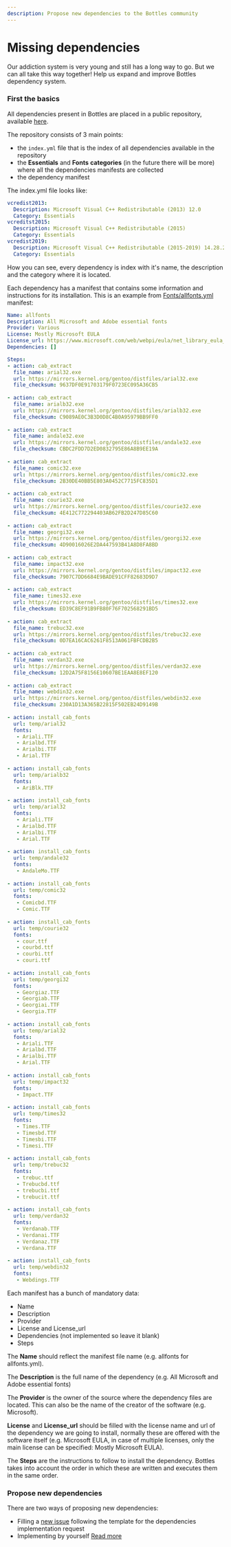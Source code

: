 ```yaml
---
description: Propose new dependencies to the Bottles community
---
```


# Missing dependencies

Our addiction system is very young and still has a long way to go. But we can all take this way together! Help us expand and improve Bottles dependency system.

### First the basics

All dependencies present in Bottles are placed in a public repository, available [here](https://github.com/bottlesdevs/dependencies).

The repository consists of 3 main points:

* the `index.yml` file that is the index of all dependencies available in the repository
* the **Essentials** and **Fonts** **categories** \(in the future there will be more\) where all the dependencies manifests are collected
* the dependency manifest

The index.yml file looks like:

```yaml
vcredist2013:
  Description: Microsoft Visual C++ Redistributable (2013) 12.0
  Category: Essentials
vcreditst2015:
  Description: Microsoft Visual C++ Redistributable (2015)
  Category: Essentials
vcredist2019:
  Description: Microsoft Visual C++ Redistributable (2015-2019) 14.28.29325
  Category: Essentials
```

How you can see, every dependency is index with it's name, the description and the category where it is located.

Each dependency has a manifest that contains some information and instructions for its installation. This is an example from [Fonts/allfonts.yml](https://github.com/bottlesdevs/dependencies/blob/main/Fonts/allfonts.yml) manifest:

```yaml
Name: allfonts
Description: All Microsoft and Adobe essential fonts
Provider: Various
License: Mostly Microsoft EULA
License_url: https://www.microsoft.com/web/webpi/eula/net_library_eula_enu.htm
Dependencies: []

Steps:
- action: cab_extract
  file_name: arial32.exe
  url: https://mirrors.kernel.org/gentoo/distfiles/arial32.exe
  file_checksum: 9637DF0E91703179F0723EC095A36CB5
  
- action: cab_extract
  file_name: arialb32.exe
  url: https://mirrors.kernel.org/gentoo/distfiles/arialb32.exe
  file_checksum: C9089AE0C3B3D0D8C4B0A95979BB9FF0
  
- action: cab_extract
  file_name: andale32.exe
  url: https://mirrors.kernel.org/gentoo/distfiles/andale32.exe
  file_checksum: CBDC2FDD7D2ED0832795E86A8B9EE19A
  
- action: cab_extract
  file_name: comic32.exe
  url: https://mirrors.kernel.org/gentoo/distfiles/comic32.exe
  file_checksum: 2B30DE40BB5E803A0452C7715FC835D1
  
- action: cab_extract
  file_name: courie32.exe
  url: https://mirrors.kernel.org/gentoo/distfiles/courie32.exe
  file_checksum: 4E412C772294403AB62FB2D247D85C60
  
- action: cab_extract
  file_name: georgi32.exe
  url: https://mirrors.kernel.org/gentoo/distfiles/georgi32.exe
  file_checksum: 4D90016026E2DA447593B41A8D8FA8BD
  
- action: cab_extract
  file_name: impact32.exe
  url: https://mirrors.kernel.org/gentoo/distfiles/impact32.exe
  file_checksum: 7907C7DD6684E9BADE91CFF82683D9D7
  
- action: cab_extract
  file_name: times32.exe
  url: https://mirrors.kernel.org/gentoo/distfiles/times32.exe
  file_checksum: ED39C8EF91B9FB80F76F702568291BD5
  
- action: cab_extract
  file_name: trebuc32.exe
  url: https://mirrors.kernel.org/gentoo/distfiles/trebuc32.exe
  file_checksum: 0D7EA16CAC6261F8513A061FBFCDB2B5
  
- action: cab_extract
  file_name: verdan32.exe
  url: https://mirrors.kernel.org/gentoo/distfiles/verdan32.exe
  file_checksum: 12D2A75F8156E10607BE1EAA8E8EF120
  
- action: cab_extract
  file_name: webdin32.exe
  url: https://mirrors.kernel.org/gentoo/distfiles/webdin32.exe
  file_checksum: 230A1D13A365B22815F502EB24D9149B
  
- action: install_cab_fonts
  url: temp/arial32
  fonts: 
   - Ariali.TTF
   - Arialbd.TTF
   - Arialbi.TTF
   - Arial.TTF
  
- action: install_cab_fonts
  url: temp/arialb32
  fonts: 
   - AriBlk.TTF
  
- action: install_cab_fonts
  url: temp/arial32
  fonts: 
   - Ariali.TTF
   - Arialbd.TTF
   - Arialbi.TTF
   - Arial.TTF
  
- action: install_cab_fonts
  url: temp/andale32
  fonts: 
   - AndaleMo.TTF
  
- action: install_cab_fonts
  url: temp/comic32
  fonts: 
   - Comicbd.TTF
   - Comic.TTF
  
- action: install_cab_fonts
  url: temp/courie32
  fonts: 
   - cour.ttf
   - courbd.ttf
   - courbi.ttf
   - couri.ttf
  
- action: install_cab_fonts
  url: temp/georgi32
  fonts: 
   - Georgiaz.TTF
   - Georgiab.TTF
   - Georgiai.TTF
   - Georgia.TTF
  
- action: install_cab_fonts
  url: temp/arial32
  fonts: 
   - Ariali.TTF
   - Arialbd.TTF
   - Arialbi.TTF
   - Arial.TTF
  
- action: install_cab_fonts
  url: temp/impact32
  fonts: 
   - Impact.TTF
  
- action: install_cab_fonts
  url: temp/times32
  fonts: 
   - Times.TTF
   - Timesbd.TTF
   - Timesbi.TTF
   - Timesi.TTF
  
- action: install_cab_fonts
  url: temp/trebuc32
  fonts: 
   - trebuc.ttf
   - Trebucbd.ttf
   - trebucbi.ttf
   - trebucit.ttf
  
- action: install_cab_fonts
  url: temp/verdan32
  fonts: 
   - Verdanab.TTF
   - Verdanai.TTF
   - Verdanaz.TTF
   - Verdana.TTF
  
- action: install_cab_fonts
  url: temp/webdin32
  fonts: 
   - Webdings.TTF
```

Each manifest has a bunch of mandatory data:

* Name 
* Description
* Provider
* License and License\_url
* Dependencies \(not implemented so leave it blank\)
* Steps

The **Name** should reflect the manifest file name \(e.g. allfonts for allfonts.yml\).

The **Description** is the full name of the dependency \(e.g. All Microsoft and Adobe essential fonts\)

The **Provider** is the owner of the source where the dependency files are located. This can also be the name of the creator of the software \(e.g. Microsoft\).

**License** and **License\_url** should be filled with the license name and url of the dependency we are going to install, normally these are offered with the software itself \(e.g. Microsoft EULA, in case of multiple licenses, only the main license can be specified: Mostly Microsoft EULA\).

The **Steps** are the instructions to follow to install the dependency. Bottles takes into account the order in which these are written and executes them in the same order.

### Propose new dependencies

There are two ways of proposing new dependencies:

* Filling a [new issue](https://github.com/bottlesdevs/dependencies/issues/new?assignees=mirkobrombin&labels=request+dependency&template=dependency-implementation-request.md&title=%5BRequest+dependency%5D) following the template for the dependencies implementation request
* Implementing by yourself [Read more](https://github.com/bottlesdevs/dependencies#how-to-contribute)



